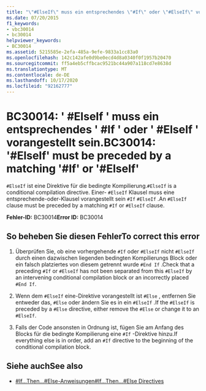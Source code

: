 ```yaml
---
title: "\"#ElseIf\" muss ein entsprechendes \"#If\" oder \"#ElseIf\" voranstehen."
ms.date: 07/20/2015
f1_keywords:
- vbc30014
- bc30014
helpviewer_keywords:
- BC30014
ms.assetid: 5215585e-2efa-485a-9efe-9833a1cc83a0
ms.openlocfilehash: 142c142afe0d9be0ecd4d8a0340f0f1957b20470
ms.sourcegitcommit: ff5a4eb5cffbcac9521bc44a907a118cd7e8638d
ms.translationtype: MT
ms.contentlocale: de-DE
ms.lasthandoff: 10/17/2020
ms.locfileid: "92162777"
---
```

# <a name="bc30014-elseif-must-be-preceded-by-a-matching-if-or-elseif"></a><span data-ttu-id="bd6c7-102">BC30014: ' #ElseIf ' muss ein entsprechendes ' #If ' oder ' #ElseIf ' vorangestellt sein.</span><span class="sxs-lookup"><span data-stu-id="bd6c7-102">BC30014: '#ElseIf' must be preceded by a matching '#If' or '#ElseIf'</span></span>

<span data-ttu-id="bd6c7-103">`#ElseIf` ist eine Direktive für die bedingte Kompilierung.</span><span class="sxs-lookup"><span data-stu-id="bd6c7-103">`#ElseIf` is a conditional compilation directive.</span></span> <span data-ttu-id="bd6c7-104">Einer- `#ElseIf` Klausel muss eine entsprechende-oder-Klausel vorangestellt sein `#If` `#ElseIf` .</span><span class="sxs-lookup"><span data-stu-id="bd6c7-104">An `#ElseIf` clause must be preceded by a matching `#If` or `#ElseIf` clause.</span></span>

 <span data-ttu-id="bd6c7-105">**Fehler-ID:** BC30014</span><span class="sxs-lookup"><span data-stu-id="bd6c7-105">**Error ID:** BC30014</span></span>

## <a name="to-correct-this-error"></a><span data-ttu-id="bd6c7-106">So beheben Sie diesen Fehler</span><span class="sxs-lookup"><span data-stu-id="bd6c7-106">To correct this error</span></span>

1. <span data-ttu-id="bd6c7-107">Überprüfen Sie, ob eine vorhergehende `#If` oder `#ElseIf` nicht `#ElseIf` durch einen dazwischen liegenden bedingten Kompilierungs Block oder ein falsch platziertes von diesem getrennt wurde `#End If` .</span><span class="sxs-lookup"><span data-stu-id="bd6c7-107">Check that a preceding `#If` or `#ElseIf` has not been separated from this `#ElseIf` by an intervening conditional compilation block or an incorrectly placed `#End If`.</span></span>

2. <span data-ttu-id="bd6c7-108">Wenn dem `#ElseIf` eine-Direktive vorangestellt ist `#Else` , entfernen Sie entweder das, `#Else` oder ändern Sie es in ein `#ElseIf` .</span><span class="sxs-lookup"><span data-stu-id="bd6c7-108">If the `#ElseIf` is preceded by a `#Else` directive, either remove the `#Else` or change it to an `#ElseIf`.</span></span>

3. <span data-ttu-id="bd6c7-109">Falls der Code ansonsten in Ordnung ist, fügen Sie am Anfang des Blocks für die bedingte Kompilierung eine `#If` -Direktive hinzu.</span><span class="sxs-lookup"><span data-stu-id="bd6c7-109">If everything else is in order, add an `#If` directive to the beginning of the conditional compilation block.</span></span>

## <a name="see-also"></a><span data-ttu-id="bd6c7-110">Siehe auch</span><span class="sxs-lookup"><span data-stu-id="bd6c7-110">See also</span></span>

- [<span data-ttu-id="bd6c7-111">#If...Then...#Else-Anweisungen</span><span class="sxs-lookup"><span data-stu-id="bd6c7-111">#If...Then...#Else Directives</span></span>](../directives/if-then-else-directives.md)
